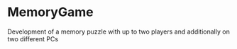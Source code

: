 # MemoryGame
Development of a memory puzzle with up to two players and additionally on two different PCs
